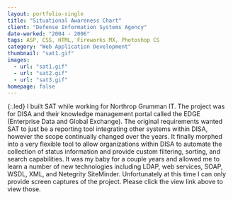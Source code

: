 ```yaml
---
layout: portfolio-single
title: "Situational Awareness Chart"
client: "Defense Information Systems Agency"
date-worked: "2004 - 2006"
tags: ASP, CSS, HTML, Fireworks MX, Photoshop CS
category: "Web Application Development"
thumbnail: "sat1.gif"
images:
  - url: "sat1.gif"
  - url: "sat2.gif"
  - url: "sat3.gif"
homepage: false
---
```

{:.led}
I built SAT while working for Northrop Grumman IT. The project was for DISA and their knowledge management portal called the EDGE (Enterprise Data and Global Exchange). The original requirements wanted SAT to just be a reporting tool integrating other systems within DISA, however the scope continually changed over the years. It finally morphed into a very flexible tool to allow organizations within DISA to automate the collection of status information and provide custom filtering, sorting, and search capabilities. It was my baby for a couple years and allowed me to learn a number of new technologies including LDAP, web services, SOAP, WSDL, XML, and Netegrity SiteMinder. Unfortunately at this time I can only provide screen captures of the project. Please click the view link above to view those.
